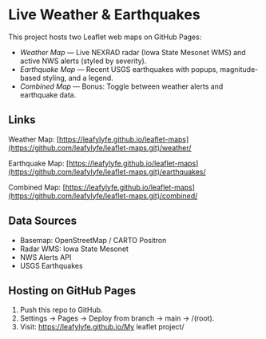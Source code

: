 # Live Weather & Earthquakes 

This project hosts two Leaflet web maps on GitHub Pages:

- *Weather Map* — Live NEXRAD radar (Iowa State Mesonet WMS) and active NWS alerts (styled by severity).
- *Earthquake Map* — Recent USGS earthquakes with popups, magnitude-based styling, and a legend.
- *Combined Map* — Bonus: Toggle between weather alerts and earthquake data.

## Links
Weather Map:
[https://leafylyfe.github.io/leaflet-maps](https://github.com/leafylyfe/leaflet-maps.git)/weather/

Earthquake Map:
[https://leafylyfe.github.io/leaflet-maps](https://github.com/leafylyfe/leaflet-maps.git)/earthquakes/

Combined Map:
[https://leafylyfe.github.io/leaflet-maps](https://github.com/leafylyfe/leaflet-maps.git)/combined/

## Data Sources
- Basemap: OpenStreetMap / CARTO Positron
- Radar WMS: Iowa State Mesonet
- NWS Alerts API
- USGS Earthquakes

## Hosting on GitHub Pages
1. Push this repo to GitHub.
2. Settings → Pages → Deploy from branch → main → /(root).
3. Visit: https://leafylyfe.github.io/My leaflet project/

